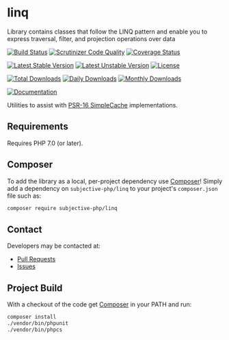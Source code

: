 # linq
Library contains classes that follow the LINQ pattern and enable you to express traversal, filter, and projection operations over data

[![Build Status](https://travis-ci.org/subjective-php/linq.svg?branch=master)](https://travis-ci.org/subjective-php/linq)
[![Scrutinizer Code Quality](https://scrutinizer-ci.com/g/subjective-php/linq/badges/quality-score.png?b=master)](https://scrutinizer-ci.com/g/subjective-php/linq/?branch=master)
[![Coverage Status](https://coveralls.io/repos/github/subjective-php/linq/badge.svg?branch=master)](https://coveralls.io/github/subjective-php/linq?branch=master)

[![Latest Stable Version](https://poser.pugx.org/subjective-php/linq/v/stable)](https://packagist.org/packages/subjective-php/linq)
[![Latest Unstable Version](https://poser.pugx.org/subjective-php/linq/v/unstable)](https://packagist.org/packages/subjective-php/linq)
[![License](https://poser.pugx.org/subjective-php/linq/license)](https://packagist.org/packages/subjective-php/linq)

[![Total Downloads](https://poser.pugx.org/subjective-php/linq/downloads)](https://packagist.org/packages/subjective-php/linq)
[![Daily Downloads](https://poser.pugx.org/subjective-php/linq/d/daily)](https://packagist.org/packages/subjective-php/linq)
[![Monthly Downloads](https://poser.pugx.org/subjective-php/linq/d/monthly)](https://packagist.org/packages/subjective-php/linq)

[![Documentation](https://img.shields.io/badge/reference-phpdoc-blue.svg?style=flat)](http://pholiophp.org/subjective-php/linq)

Utilities to assist with [PSR-16 SimpleCache](http://www.php-fig.org/psr/psr-16/) implementations.

## Requirements

Requires PHP 7.0 (or later).

## Composer
To add the library as a local, per-project dependency use [Composer](http://getcomposer.org)! Simply add a dependency on `subjective-php/linq` to your project's `composer.json` file such as:

```sh
composer require subjective-php/linq
```

## Contact
Developers may be contacted at:

 * [Pull Requests](https://github.com/subjective-php/linq/pulls)
 * [Issues](https://github.com/subjective-php/linq/issues)

## Project Build
With a checkout of the code get [Composer](http://getcomposer.org) in your PATH and run:

```sh
composer install
./vendor/bin/phpunit
./vendor/bin/phpcs
```
